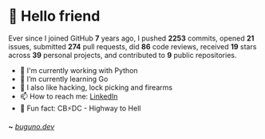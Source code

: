 # 🤖 Hello friend

Ever since I joined GitHub **7** years ago, I pushed **2253** commits, opened **21** issues, submitted **274** pull requests, did **86** code reviews, received **19** stars across **39** personal projects, and contributed to **9** public repositories.

- 🐍 I'm currently working with Python
- 🌱 I’m currently learning Go
- 🔭 I also like hacking, lock picking and firearms
- 📫 How to reach me: [LinkedIn](https://www.linkedin.com/in/brunodesouzabezerra/)
- 🤡 Fun fact: CB⚡DC - Highway to Hell

**~** [_buguno.dev_](https://buguno.dev)
